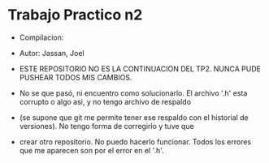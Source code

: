 # Trabajo Practico n2

- Compilacion:

- Autor: Jassan, Joel

- ESTE REPOSITORIO NO ES LA CONTINUACION DEL TP2. NUNCA PUDE PUSHEAR TODOS MIS CAMBIOS.
- No se que pasó, ni encuentro como solucionarlo. El archivo '.h' esta corrupto o algo asi, y no tengo archivo de respaldo
- (se supone que git me permite tener ese respaldo con el historial de versiones). No tengo forma de corregirlo y tuve que 
- crear otro repositorio. No puedo hacerlo funcionar. Todos los errores que me aparecen son por el error en el '.h'.
